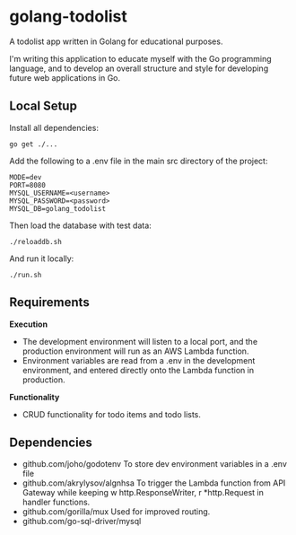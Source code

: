 # golang-todolist
A todolist app written in Golang for educational purposes.

I'm writing this application to educate myself with the Go programming language, and to develop an overall structure and style for developing future web applications in Go.

## Local Setup

Install all dependencies:

```go get ./...```

Add the following to a .env file in the main src directory of the project:

```
MODE=dev
PORT=8080
MYSQL_USERNAME=<username>
MYSQL_PASSWORD=<password>
MYSQL_DB=golang_todolist
```

Then load the database with test data:

```./reloaddb.sh```

And run it locally:

```./run.sh```

## Requirements

**Execution**
* The development environment will listen to a local port, and the production environment will run as an AWS Lambda function.
* Environment variables are read from a .env in the development environment, and entered directly onto the Lambda function in production.

**Functionality**
* CRUD functionality for todo items and todo lists.

## Dependencies

* github.com/joho/godotenv
	To store dev environment variables in a .env file
* github.com/akrylysov/algnhsa
	To trigger the Lambda function from API Gateway while keeping w http.ResponseWriter, r *http.Request in handler functions.
* github.com/gorilla/mux
	Used for improved routing.
* github.com/go-sql-driver/mysql
